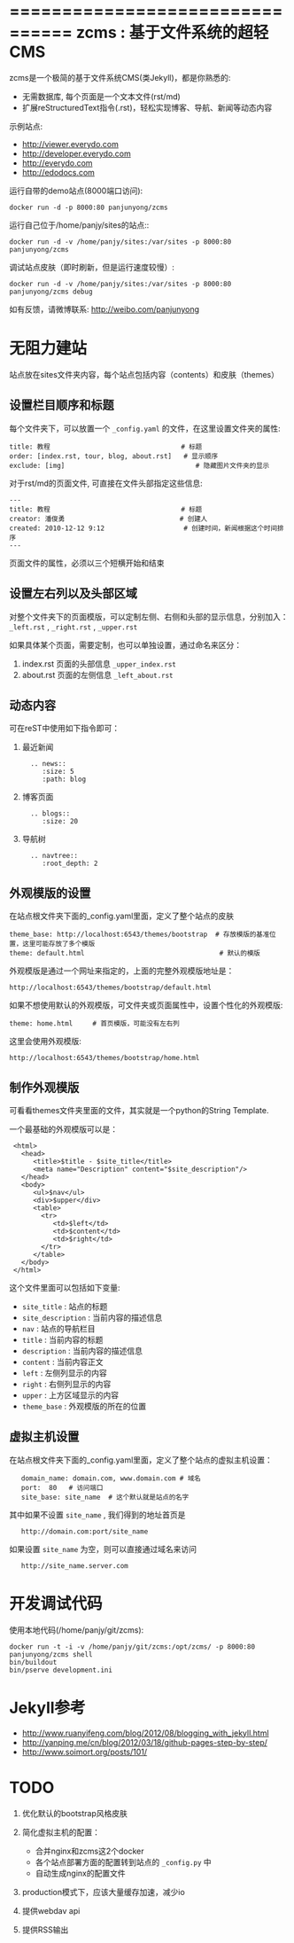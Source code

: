 ================================
zcms : 基于文件系统的超轻CMS
================================
zcms是一个极简的基于文件系统CMS(类Jekyll)，都是你熟悉的:

- 无需数据库, 每个页面是一个文本文件(rst/md)
- 扩展reStructuredText指令(.rst)，轻松实现博客、导航、新闻等动态内容

示例站点:

- http://viewer.everydo.com
- http://developer.everydo.com
- http://everydo.com
- http://edodocs.com

运行自带的demo站点(8000端口访问):

    docker run -d -p 8000:80 panjunyong/zcms

运行自己位于/home/panjy/sites的站点::

    docker run -d -v /home/panjy/sites:/var/sites -p 8000:80 panjunyong/zcms

调试站点皮肤（即时刷新，但是运行速度较慢）:

    docker run -d -v /home/panjy/sites:/var/sites -p 8000:80 panjunyong/zcms debug

如有反馈，请微博联系: http://weibo.com/panjunyong

无阻力建站
============================
站点放在sites文件夹内容，每个站点包括内容（contents）和皮肤（themes）

设置栏目顺序和标题
-----------------------
每个文件夹下，可以放置一个 `_config.yaml` 的文件，在这里设置文件夹的属性:

    title: 教程                                 # 标题
    order: [index.rst, tour, blog, about.rst]   # 显示顺序
    exclude: [img]                                 # 隐藏图片文件夹的显示


对于rst/md的页面文件, 可直接在文件头部指定这些信息:

    ---
    title: 教程                                 # 标题
    creator: 潘俊勇                             # 创建人
    created: 2010-12-12 9:12                    # 创建时间，新闻根据这个时间排序
    ---

页面文件的属性，必须以三个短横开始和结束

设置左右列以及头部区域
--------------------------
对整个文件夹下的页面模版，可以定制左侧、右侧和头部的显示信息，分别加入： `_left.rst` , `_right.rst` , `_upper.rst` 

如果具体某个页面，需要定制，也可以单独设置，通过命名来区分：

1. index.rst 页面的头部信息 `_upper_index.rst`
2. about.rst 页面的左侧信息 `_left_about.rst`

动态内容
-------------
可在reST中使用如下指令即可：

1. 最近新闻

         .. news::
            :size: 5
            :path: blog

2. 博客页面

         .. blogs::
            :size: 20

3. 导航树

         .. navtree::
            :root_depth: 2

外观模版的设置
---------------------
在站点根文件夹下面的_config.yaml里面，定义了整个站点的皮肤

    theme_base: http://localhost:6543/themes/bootstrap  # 存放模版的基准位置，这里可能存放了多个模版
    theme: default.html                                  # 默认的模版

外观模版是通过一个网址来指定的，上面的完整外观模版地址是：

    http://localhost:6543/themes/bootstrap/default.html

如果不想使用默认的外观模版，可文件夹或页面属性中，设置个性化的外观模版:

    theme: home.html     # 首页模版，可能没有左右列

这里会使用外观模版:

    http://localhost:6543/themes/bootstrap/home.html

制作外观模版
-----------------
可看看themes文件夹里面的文件，其实就是一个python的String Template.

一个最基础的外观模版可以是：


     <html>
       <head>
          <title>$title - $site_title</title>
          <meta name="Description" content="$site_description"/>
       </head>
       <body>
          <ul>$nav</ul>
          <div>$upper</div>
          <table>
            <tr>
               <td>$left</td>
               <td>$content</td>
               <td>$right</td>
            </tr>
          </table>
       </body>
     </html>

这个文件里面可以包括如下变量:

- `site_title` : 站点的标题
- `site_description` : 当前内容的描述信息
- `nav` : 站点的导航栏目
- `title` : 当前内容的标题
- `description` : 当前内容的描述信息
- `content` : 当前内容正文
- `left` : 左侧列显示的内容
- `right` : 右侧列显示的内容
- `upper` : 上方区域显示的内容
- `theme_base` : 外观模版的所在的位置

虚拟主机设置
-----------------
在站点根文件夹下面的_config.yaml里面，定义了整个站点的虚拟主机设置：

       domain_name: domain.com, www.domain.com # 域名
       port:  80   # 访问端口
       site_base: site_name  # 这个默认就是站点的名字

其中如果不设置 `site_name` , 我们得到的地址首页是

       http://domain.com:port/site_name

如果设置 `site_name` 为空，则可以直接通过域名来访问

       http://site_name.server.com

开发调试代码
===================
使用本地代码(/home/panjy/git/zcms):

    docker run -t -i -v /home/panjy/git/zcms:/opt/zcms/ -p 8000:80 panjunyong/zcms shell
    bin/buildout
    bin/pserve development.ini

Jekyll参考
===================

- http://www.ruanyifeng.com/blog/2012/08/blogging_with_jekyll.html
- http://yanping.me/cn/blog/2012/03/18/github-pages-step-by-step/
- http://www.soimort.org/posts/101/

TODO
================
1. 优化默认的bootstrap风格皮肤
2. 简化虚拟主机的配置：

   - 合并nginx和zcms这2个docker
   - 各个站点部署方面的配置转到站点的 `_config.py` 中
   - 自动生成nginx的配置文件

3. production模式下，应该大量缓存加速，减少io
4. 提供webdav api
5. 提供RSS输出
